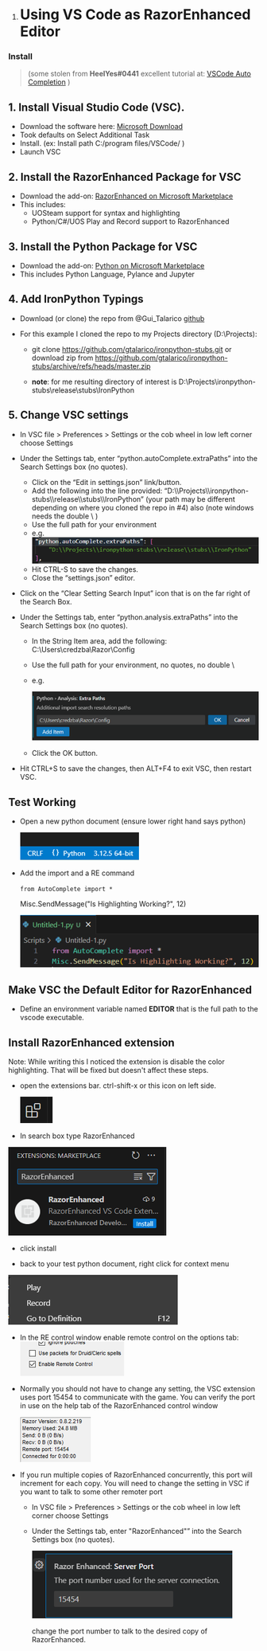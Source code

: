 1. # Using VS Code as RazorEnhanced Editor


### Install 

> (some stolen from **HeelYes#0441** excellent tutorial at: [VSCode Auto Completion](https://razorenhanced.github.io/doc/tutorials/VSCode_AutoComplete/VSCode_AutoComplete_Setup.html) )

## 1. Install Visual Studio Code (VSC).

- Download the software here: [Microsoft Download](https://code.visualstudio.com/Download)
- Took defaults on Select Additional Task
- Install. (ex: Install path C:/program files/VSCode/ )
- Launch VSC

## 2. Install the RazorEnhanced Package for VSC

- Download the add-on: [RazorEnhanced on Microsoft Marketplace](https://marketplace.visualstudio.com/search?term=RazorEnhanced&target=VSCode)
- This includes:
  - UOSteam support for syntax and highlighting
  - Python/C#/UOS Play and Record support to RazorEnhanced

## 3. Install the Python Package for VSC

- Download the add-on: [Python on Microsoft Marketplace](https://marketplace.visualstudio.com/items?itemName=ms-python.python)
- This includes Python Language, Pylance and Jupyter

## 4. Add IronPython Typings

- Download (or clone) the repo from @Gui_Talarico [github](https://github.com/gtalarico/ironpython-stubs)

- For this example I cloned the repo to my Projects directory (D:\Projects):

  - git clone https://github.com/gtalarico/ironpython-stubs.git or download zip from https://github.com/gtalarico/ironpython-stubs/archive/refs/heads/master.zip

  - **note**: for me resulting directory of interest is D:\\Projects\\ironpython-stubs\\release\\stubs\\IronPython

    

## 5. Change VSC settings

- In VSC file > Preferences > Settings or the cob wheel in low left corner choose Settings

- Under the Settings tab, enter “python.autoComplete.extraPaths” into the Search Settings box (no quotes).

  - Click on the “Edit in settings.json” link/button.
  - Add the following into the line provided: “D:\\\Projects\\\ironpython-stubs\\\release\\\stubs\\\IronPython” (your path may be different depending on where you cloned the repo in #4) also (note windows needs the double \\ )
  - Use the full path for your environment
  - e.g. 
    ![image-20241004094044239](extra-paths.png)
  - Hit CTRL-S to save the changes.
  - Close the “settings.json” editor.

- Click on the “Clear Setting Search Input” icon that is on the far right of the Search Box.

- Under the Settings tab, enter “python.analysis.extraPaths” into the Search Settings box (no quotes).

  - In the String Item area, add the following: C:\Users\credzba\Razor\Config

  - Use the full path for your environment, no quotes, no double \

  - e.g.

    ![image-20241004094306665](analysis-paths.png)

  - Click the OK button.

- Hit CTRL+S to save the changes, then ALT+F4 to exit VSC, then restart VSC.

## Test Working

- Open a new python document (ensure lower right hand says python)

  ![image-20241004095226901](python-filetype.png)

- Add the import and a RE command

  `from AutoComplete import * `

  Misc.SendMessage("Is Highlighting Working?", 12)

  ![image-20241004100422809](example-code.png)

## Make VSC the Default Editor for RazorEnhanced

- Define an environment variable named **EDITOR** that is the full path to the vscode executable.

## Install RazorEnhanced extension

Note: While writing this I noticed the extension is disable the color highlighting. That will be fixed but doesn't affect these steps.

- open the extensions bar. ctrl-shift-x or this icon on left side.

  ![image-20241004100822955](settings-icon.png)

- In search box type RazorEnhanced

![image-20241004100905420](marketplace-example.png)

- click install

- back to your test python document, right click for context menu

![image-20241004101022269](context-menu.png)

- In the RE control window enable remote control on the options tab:
  ![image-20241004101139513](RE-Enable-RemoteControl.png)

- Normally you should not have to change any setting, the VSC extension uses port 15454 to communicate with the game.  You can verify the port in use on the help tab of the RazorEnhanced control window

  ![image-20241004101947649](example-port-number.png)

- If you run multiple copies of RazorEnhanced concurrently, this port will increment for each copy. You will need to change the setting in VSC if you want to talk to some other remoter port

  - In VSC file > Preferences > Settings or the cob wheel in low left corner choose Settings

  - Under the Settings tab, enter "RazorEnhanced"” into the Search Settings box (no quotes).

    ![image-20241004102236007](re-port-setting.png)

    change the port number to talk to the desired copy of RazorEnhanced.

  